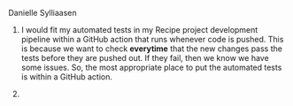 Danielle Sylliaasen

1. I would fit my automated tests in my Recipe project development pipeline within a GitHub action that runs whenever code is pushed. This is because we want to check **everytime** that the new changes pass the tests before they are pushed out. If they fail, then we know we have some issues. So, the most appropriate place to put the automated tests is within a GitHub action.

2.
